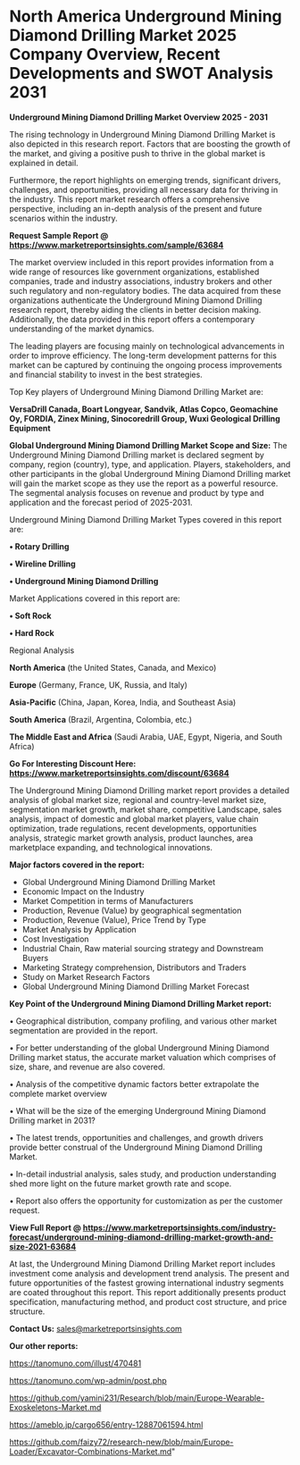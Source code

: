 # North America Underground Mining Diamond Drilling Market 2025 Company Overview, Recent Developments and SWOT Analysis 2031

<Strong> Underground Mining Diamond Drilling Market Overview 2025 - 2031</strong>

The rising technology in Underground Mining Diamond Drilling Market is also depicted in this research report. Factors that are boosting the growth of the market, and giving a positive push to thrive in the global market is explained in detail.

Furthermore, the report highlights on emerging trends, significant drivers, challenges, and opportunities, providing all necessary data for thriving in the industry. This report market research offers a comprehensive perspective, including an in-depth analysis of the present and future scenarios within the industry.

<strong>Request Sample Report @ <a href=https://www.marketreportsinsights.com/sample/63684>https://www.marketreportsinsights.com/sample/63684</a></strong>

The market overview included in this report provides information from a wide range of resources like government organizations, established companies, trade and industry associations, industry brokers and other such regulatory and non-regulatory bodies. The data acquired from these organizations authenticate the Underground Mining Diamond Drilling research report, thereby aiding the clients in better decision making. Additionally, the data provided in this report offers a contemporary understanding of the market dynamics.

The leading players are focusing mainly on technological advancements in order to improve efficiency. The long-term development patterns for this market can be captured by continuing the ongoing process improvements and financial stability to invest in the best strategies.

Top Key players of Underground Mining Diamond Drilling Market are:

<strong>VersaDrill Canada, Boart Longyear, Sandvik, Atlas Copco, Geomachine Oy, FORDIA, Zinex Mining, Sinocoredrill Group, Wuxi Geological Drilling Equipment</strong>

<strong><b>Global Underground Mining Diamond Drilling Market Scope and Size:</b></strong>
The Underground Mining Diamond Drilling market is declared segment by company, region (country), type, and application. Players, stakeholders, and other participants in the global Underground Mining Diamond Drilling market will gain the market scope as they use the report as a powerful resource. The segmental analysis focuses on revenue and product by type and application and the forecast period of 2025-2031.

Underground Mining Diamond Drilling Market Types covered in this report are:

<strong>• Rotary Drilling

• Wireline Drilling

• Underground Mining Diamond Drilling</strong>

Market Applications covered in this report are:

<strong>• Soft Rock

• Hard Rock</strong> 

Regional Analysis

<strong>North America</strong> (the United States, Canada, and Mexico)

<strong>Europe</strong> (Germany, France, UK, Russia, and Italy)

<strong>Asia-Pacific</strong> (China, Japan, Korea, India, and Southeast Asia)

<strong>South America</strong> (Brazil, Argentina, Colombia, etc.)

<strong>The Middle East and Africa</strong> (Saudi Arabia, UAE, Egypt, Nigeria, and South Africa)

<strong>Go For Interesting Discount Here: <a href=https://www.marketreportsinsights.com/discount/63684>https://www.marketreportsinsights.com/discount/63684</a></strong>

The Underground Mining Diamond Drilling market report provides a detailed analysis of global market size, regional and country-level market size, segmentation market growth, market share, competitive Landscape, sales analysis, impact of domestic and global market players, value chain optimization, trade regulations, recent developments, opportunities analysis, strategic market growth analysis, product launches, area marketplace expanding, and technological innovations.

<strong><b>Major factors covered in the report:</b></strong>
<ul>
  <li>Global Underground Mining Diamond Drilling Market </li>
  <li>Economic Impact on the Industry</li>
  <li>Market Competition in terms of Manufacturers</li>
  <li>Production, Revenue (Value) by geographical segmentation</li>
  <li>Production, Revenue (Value), Price Trend by Type</li>
  <li>Market Analysis by Application</li>
  <li>Cost Investigation</li>
  <li>Industrial Chain, Raw material sourcing strategy and Downstream Buyers</li>
  <li>Marketing Strategy comprehension, Distributors and Traders</li>
  <li>Study on Market Research Factors</li>
  <li>Global Underground Mining Diamond Drilling Market Forecast</li>
</ul>

<strong><b>Key Point of the Underground Mining Diamond Drilling Market report:</b></strong>

• Geographical distribution, company profiling, and various other market segmentation are provided in the report.

• For better understanding of the global Underground Mining Diamond Drilling market status, the accurate market valuation which comprises of size, share, and revenue are also covered.

• Analysis of the competitive dynamic factors better extrapolate the complete market overview

• What will be the size of the emerging Underground Mining Diamond Drilling market in 2031?

• The latest trends, opportunities and challenges, and growth drivers provide better construal of the Underground Mining Diamond Drilling Market.

• In-detail industrial analysis, sales study, and production understanding shed more light on the future market growth rate and scope.

• Report also offers the opportunity for customization as per the customer request.

<strong><b>View Full Report @ <a href=https://www.marketreportsinsights.com/industry-forecast/underground-mining-diamond-drilling-market-growth-and-size-2021-63684>https://www.marketreportsinsights.com/industry-forecast/underground-mining-diamond-drilling-market-growth-and-size-2021-63684</a></b></strong>


At last, the Underground Mining Diamond Drilling Market report includes investment come analysis and development trend analysis. The present and future opportunities of the fastest growing international industry segments are coated throughout this report. This report additionally presents product specification, manufacturing method, and product cost structure, and price structure.

<strong>Contact Us:</strong>
sales@marketreportsinsights.com

<strong>Our other reports:</strong>

<a href=https://tanomuno.com/illust/470481>https://tanomuno.com/illust/470481</a>

<a href=https://tanomuno.com/wp-admin/post.php>https://tanomuno.com/wp-admin/post.php</a>

<a href=https://github.com/yamini231/Research/blob/main/Europe-Wearable-Exoskeletons-Market.md>https://github.com/yamini231/Research/blob/main/Europe-Wearable-Exoskeletons-Market.md</a>

<a href=https://ameblo.jp/cargo656/entry-12887061594.html>https://ameblo.jp/cargo656/entry-12887061594.html</a>

<a href=https://github.com/faizy72/research-new/blob/main/Europe-Loader/Excavator-Combinations-Market.md>https://github.com/faizy72/research-new/blob/main/Europe-Loader/Excavator-Combinations-Market.md</a>"
